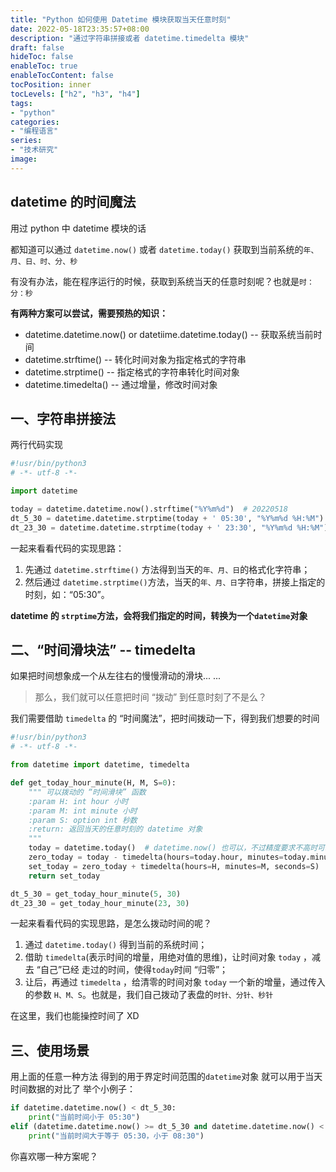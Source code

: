 ```yaml
---
title: "Python 如何使用 Datetime 模块获取当天任意时刻"
date: 2022-05-18T23:35:57+08:00
description: "通过字符串拼接或者 datetime.timedelta 模块"
draft: false
hideToc: false
enableToc: true
enableTocContent: false
tocPosition: inner
tocLevels: ["h2", "h3", "h4"]
tags:
- "python"
categories:
- "编程语言"
series:
- "技术研究"
image:
---
```


## datetime 的时间魔法

用过 python 中 datetime 模块的话

都知道可以通过 `datetime.now()` 或者 `datetime.today()` 获取到当前系统的`年、月、日、时、分、秒`

有没有办法，能在程序运行的时候，获取到系统当天的任意时刻呢？也就是`时：分：秒`

**有两种方案可以尝试，需要预热的知识：**

- datetime.datetime.now() or datetiime.datetime.today()  -- 获取系统当前时间
- datetime.strftime() -- 转化时间对象为指定格式的字符串
- datetime.strptime() -- 指定格式的字符串转化时间对象
- datetime.timedelta()  -- 通过增量，修改时间对象

## 一、字符串拼接法

两行代码实现
```python
#!usr/bin/python3
# -*- utf-8 -*-

import datetime

today = datetime.datetime.now().strftime("%Y%m%d")  # 20220518
dt_5_30 = datetime.datetime.strptime(today + ' 05:30', "%Y%m%d %H:%M")  # 20220518 05:30
dt_23_30 = datetime.datetime.strptime(today + ' 23:30', "%Y%m%d %H:%M")  # 20220518 08:30
```

一起来看看代码的实现思路：

1. 先通过 `datetime.strftime()` 方法得到当天的`年、月、日`的格式化字符串；
2. 然后通过 `datetime.strptime()`方法，当天的`年、月、日`字符串，拼接上指定的时刻，如：“05:30”。

**datetime 的 `strptime`方法，会将我们指定的时间，转换为一个`datetime`对象**



## 二、“时间滑块法” -- timedelta

如果把时间想象成一个从左往右的慢慢滑动的滑块... ...

> 那么，我们就可以任意把时间 “拨动” 到任意时刻了不是么？

我们需要借助 `timedelta` 的 “时间魔法”，把时间拨动一下，得到我们想要的时间

```python
#!usr/bin/python3
# -*- utf-8 -*-

from datetime import datetime, timedelta

def get_today_hour_minute(H, M, S=0):
    """ 可以拨动的 “时间滑块” 函数
    :param H: int hour 小时
    :param M: int minute 小时
    :param S: option int 秒数
    :return: 返回当天的任意时刻的 datetime 对象
    """
    today = datetime.today()  # datetime.now() 也可以，不过精度要求不高时可以用 today
    zero_today = today - timedelta(hours=today.hour, minutes=today.minute, seconds=today.second, microseconds=today.microsecond)
    set_today = zero_today + timedelta(hours=H, minutes=M, seconds=S)
    return set_today

dt_5_30 = get_today_hour_minute(5, 30)
dt_23_30 = get_today_hour_minute(23, 30)
```

一起来看看代码的实现思路，是怎么拨动时间的呢？

1. 通过 `datetime.today()` 得到当前的系统时间；
2. 借助 `timedelta`(表示时间的增量，用绝对值的思维)，让时间对象 `today` ，减去 “自己”已经 走过的时间，使得`today`时间 “归零”；
3. 让后，再通过 `timedelta` ，给清零的时间对象 `today` 一个新的增量，通过传入的参数 `H、M、S`。也就是，我们自己拨动了表盘的`时针、分针、秒针`

在这里，我们也能操控时间了 XD

## 三、使用场景

用上面的任意一种方法
得到的用于界定时间范围的`datetime`对象
就可以用于当天时间数据的对比了
举个小例子：

```python
if datetime.datetime.now() < dt_5_30:
	print("当前时间小于 05:30")
elif (datetime.datetime.now() >= dt_5_30 and datetime.datetime.now() < dt_23_30):
	print("当前时间大于等于 05:30，小于 08:30")
```

你喜欢哪一种方案呢？
